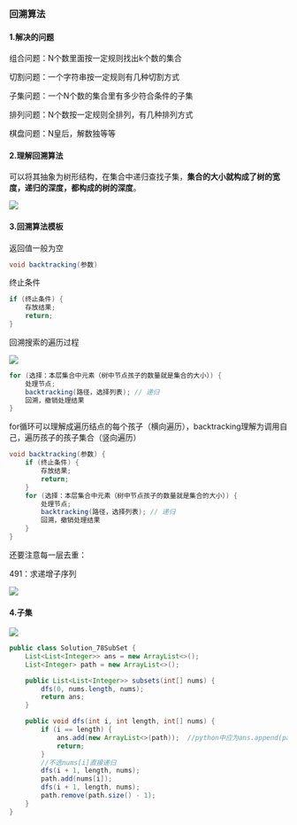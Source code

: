 ### 回溯算法

#### 1.解决的问题

组合问题：N个数里面按一定规则找出k个数的集合

切割问题：一个字符串按一定规则有几种切割方式

子集问题：一个N个数的集合里有多少符合条件的子集

排列问题：N个数按一定规则全排列，有几种排列方式

棋盘问题：N皇后，解数独等等

#### 2.理解回溯算法

​	可以将其抽象为树形结构，在集合中递归查找子集，**集合的大小就构成了树的宽度，递归的深度，都构成的树的深度**。

![](D:\学习笔记\算法\photos\Snipaste_2024-12-18_10-40-20.png)

#### 3.回溯算法模板

返回值一般为空

```java
void backtracking(参数)
```

终止条件

```java
if (终止条件) {
    存放结果;
    return;
}
```

回溯搜索的遍历过程

![](D:\学习笔记\算法\photos\Snipaste_2023-12-08_22-27-27.png)

```java
for (选择：本层集合中元素（树中节点孩子的数量就是集合的大小）) {
    处理节点;
    backtracking(路径，选择列表); // 递归
    回溯，撤销处理结果
}
```

for循环可以理解成遍历结点的每个孩子（横向遍历），backtracking理解为调用自己，遍历孩子的孩子集合（竖向遍历）

```java
void backtracking(参数) {
    if (终止条件) {
        存放结果;
        return;
    }
    for (选择：本层集合中元素（树中节点孩子的数量就是集合的大小）) {
        处理节点;
        backtracking(路径，选择列表); // 递归
        回溯，撤销处理结果
    }
}
```

还要注意每一层去重：

491：求递增子序列

![](D:\学习笔记\算法\photos\Snipaste_2024-02-28_22-38-32.png)

#### 4.子集

![](D:\学习笔记\算法\photos\Snipaste_2024-12-18_17-24-27.png)

```java
public class Solution_78SubSet {
    List<List<Integer>> ans = new ArrayList<>();
    List<Integer> path = new ArrayList<>();

    public List<List<Integer>> subsets(int[] nums) {
        dfs(0, nums.length, nums);
        return ans;
    }

    public void dfs(int i, int length, int[] nums) {
        if (i == length) {
            ans.add(new ArrayList<>(path));  //python中应为ans.append(path.copy()) 因为path是动态变化的
            return;
        }
        //不选nums[i]直接递归
        dfs(i + 1, length, nums);
        path.add(nums[i]);
        dfs(i + 1, length, nums);
        path.remove(path.size() - 1);
    }
}
```

